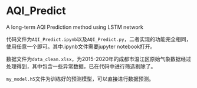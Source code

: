 # AQI_Predict

A long-term AQI Prediction method using LSTM network

代码文件为`AQI_Predict.ipynb`以及`AQI_Predict.py`，二者实现的功能完全相同，使用任意一个即可。其中.ipynb文件需要jupyter notebook打开。

数据文件为`data_clean.xlsx`，为2015-2020年的成都市温江区原始气象数据经过处理得到，其中包含一些异常数据，已在代码中进行筛选剔除了。

`my_model.h5`文件为训练好的预测模型，可以直接进行数据预测。
